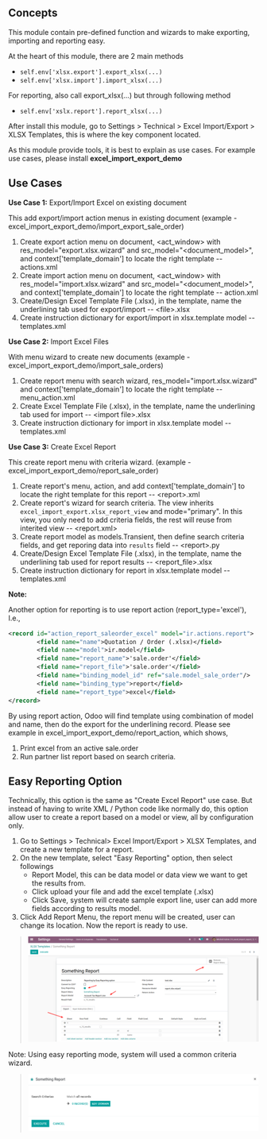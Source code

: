 ## Concepts

This module contain pre-defined function and wizards to make exporting,
importing and reporting easy.

At the heart of this module, there are 2 main methods

- `self.env['xlsx.export'].export_xlsx(...)`
- `self.env['xlsx.import'].import_xlsx(...)`

For reporting, also call export_xlsx(...) but through following method

- `self.env['xslx.report'].report_xlsx(...)`

After install this module, go to Settings \> Technical \> Excel Import/Export \> XLSX
Templates, this is where the key component located.

As this module provide tools, it is best to explain as use cases. For
example use cases, please install **excel_import_export_demo**

## Use Cases

**Use Case 1:** Export/Import Excel on existing document

This add export/import action menus in existing document (example -
excel_import_export_demo/import_export_sale_order)

1.  Create export action menu on document, \<act_window\> with
    res_model="export.xlsx.wizard" and src_model="\<document_model\>",
    and context\['template_domain'\] to locate the right template --
    actions.xml
2.  Create import action menu on document, \<act_window\> with
    res_model="import.xlsx.wizard" and src_model="\<document_model\>",
    and context\['template_domain'\] to locate the right template --
    action.xml
3.  Create/Design Excel Template File (.xlsx), in the template, name the
    underlining tab used for export/import -- \<file\>.xlsx
4.  Create instruction dictionary for export/import in xlsx.template
    model -- templates.xml

**Use Case 2:** Import Excel Files

With menu wizard to create new documents (example -
excel_import_export_demo/import_sale_orders)

1.  Create report menu with search wizard,
    res_model="import.xlsx.wizard" and context\['template_domain'\] to
    locate the right template -- menu_action.xml
2.  Create Excel Template File (.xlsx), in the template, name the
    underlining tab used for import -- \<import file\>.xlsx
3.  Create instruction dictionary for import in xlsx.template model --
    templates.xml

**Use Case 3:** Create Excel Report

This create report menu with criteria wizard. (example -
excel_import_export_demo/report_sale_order)

1.  Create report's menu, action, and add context\['template_domain'\]
    to locate the right template for this report -- \<report\>.xml
2.  Create report's wizard for search criteria. The view inherits
    `excel_import_export.xlsx_report_view` and mode="primary". In this
    view, you only need to add criteria fields, the rest will reuse from
    interited view -- \<report.xml\>
3.  Create report model as models.Transient, then define search criteria
    fields, and get reporing data into `results` field -- \<report\>.py
4.  Create/Design Excel Template File (.xlsx), in the template, name the
    underlining tab used for report results -- \<report_file\>.xlsx
5.  Create instruction dictionary for report in xlsx.template model --
    templates.xml

**Note:**

Another option for reporting is to use report action
(report_type='excel'), I.e.,

``` xml
<record id="action_report_saleorder_excel" model="ir.actions.report">
        <field name="name">Quotation / Order (.xlsx)</field>
        <field name="model">ir.model</field>
        <field name="report_name">'sale.order'</field>
        <field name="report_file">'sale.order'</field>
        <field name="binding_model_id" ref="sale.model_sale_order"/>
        <field name="binding_type">report</field>
        <field name="report_type">excel</field>
</record>
```

By using report action, Odoo will find template using combination of
model and name, then do the export for the underlining record. Please
see example in excel_import_export_demo/report_action, which shows,

1.  Print excel from an active sale.order
2.  Run partner list report based on search criteria.

## Easy Reporting Option

Technically, this option is the same as "Create Excel Report" use case.
But instead of having to write XML / Python code like normally do, this
option allow user to create a report based on a model or view, all by
configuration only.

1.  Go to Settings \> Technical\> Excel Import/Export \> XLSX Templates, and
    create a new template for a report.
2.  On the new template, select "Easy Reporting" option, then select
    followings
    - Report Model, this can be data model or data view we want to get
      the results from.
    - Click upload your file and add the excel template (.xlsx)
    - Click Save, system will create sample export line, user can add
      more fields according to results model.
3.  Click Add Report Menu, the report menu will be created, user can
    change its location. Now the report is ready to use.

> ![](../static/description/xlsx_template.png)

Note: Using easy reporting mode, system will used a common criteria
wizard.

> ![](../static/description/common_wizard.png)
